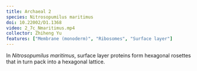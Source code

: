 ```yaml
---
title: Archaeal 2
species: Nitrosopumilus maritimus 
doi: 10.22002/D1.1368
video: 2_7c_Nmaritimus.mp4
collector: Zhiheng Yu
features: ["Membrane (monoderm)", "Ribosomes", "Surface layer"]
---
```


In *Nitrosopumilus maritimus*, surface layer proteins form hexagonal rosettes that in turn pack into a hexagonal lattice.


